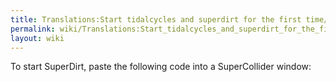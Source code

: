 ```yaml
---
title: Translations:Start tidalcycles and superdirt for the first time/21/en
permalink: wiki/Translations:Start_tidalcycles_and_superdirt_for_the_first_time/21/en/
layout: wiki
---
```


To start SuperDirt, paste the following code into a SuperCollider
window:
